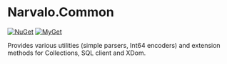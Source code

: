 Narvalo.Common
==============

[![NuGet](https://img.shields.io/nuget/v/Narvalo.Common.svg)](https://www.nuget.org/packages/Narvalo.Common/)
[![MyGet](https://img.shields.io/myget/narvalo-edge/v/Narvalo.Common.svg)](https://www.myget.org/feed/narvalo-edge/package/nuget/Narvalo.Common)

Provides various utilities (simple parsers, Int64 encoders) and extension
methods for Collections, SQL client and XDom.
